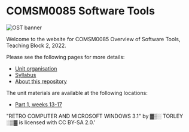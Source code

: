 # COMSM0085 Software Tools

![OST banner](/assets/images/OST.jpg)

Welcome to the website for COMSM0085 Overview of Software Tools, Teaching Block 2, 2022.

Please see the following pages for more details:

  - [Unit organisation](organisation.md)
  - [Syllabus](syllabus.md)
  - [About this repository](repository.md)
  
The unit materials are available at the following locations:

  - [Part 1, weeks 13-17](exercises/part1/)
  
<footer>
  <p> 
    "RETRO COMPUTER AND MICROSOFT WINDOWS 3.1" by ▓▒░ TORLEY ░▒▓ is licensed with CC BY-SA 2.0.'
  </p>
</footer>